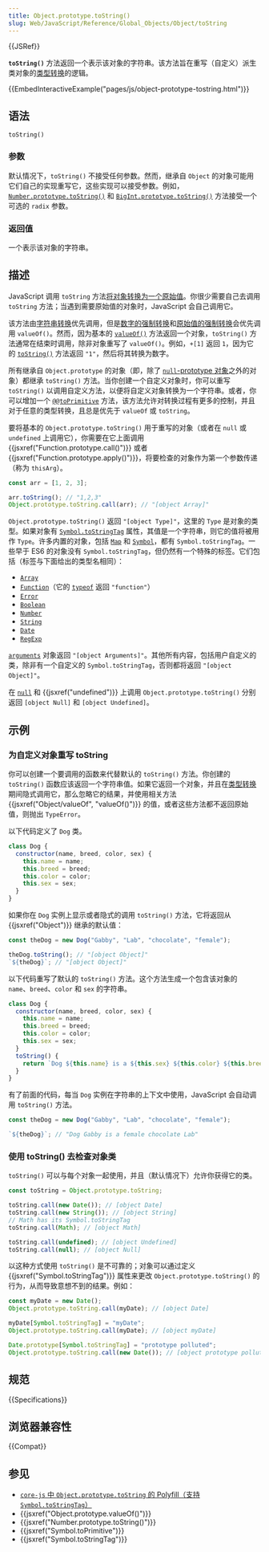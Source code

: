 ```yaml
---
title: Object.prototype.toString()
slug: Web/JavaScript/Reference/Global_Objects/Object/toString
---
```


{{JSRef}}

**`toString()`** 方法返回一个表示该对象的字符串。该方法旨在重写（自定义）派生类对象的[类型转换](/zh-CN/docs/Web/JavaScript/Data_structures#强制类型转换)的逻辑。

{{EmbedInteractiveExample("pages/js/object-prototype-tostring.html")}}

## 语法

```js-nolint
toString()
```

### 参数

默认情况下，`toString()` 不接受任何参数。然而，继承自 `Object` 的对象可能用它们自己的实现重写它，这些实现可以接受参数。例如，[`Number.prototype.toString()`](/zh-CN/docs/Web/JavaScript/Reference/Global_Objects/Number/toString) 和 [`BigInt.prototype.toString()`](/zh-CN/docs/Web/JavaScript/Reference/Global_Objects/BigInt/toString) 方法接受一个可选的 `radix` 参数。

### 返回值

一个表示该对象的字符串。

## 描述

JavaScript 调用 `toString` 方法[将对象转换为一个原始值](/zh-CN/docs/Web/JavaScript/Data_structures#强制类型转换)。你很少需要自己去调用 `toString` 方法；当遇到需要原始值的对象时，JavaScript 会自己调用它。

该方法由[字符串转换](/zh-CN/docs/Web/JavaScript/Reference/Global_Objects/String#字符串强制转换)优先调用，但是[数字的强制转换](/zh-CN/docs/Web/JavaScript/Data_structures#强制数字类型转换)和[原始值的强制转换](/zh-CN/docs/Web/JavaScript/Data_structures#强制原始值转换)会优先调用 `valueOf()`。然而，因为基本的 [`valueOf()`](/zh-CN/docs/Web/JavaScript/Reference/Global_Objects/Object/valueOf) 方法返回一个对象，`toString()` 方法通常在结束时调用，除非对象重写了 `valueOf()`。例如，`+[1]` 返回 `1`，因为它的 [`toString()`](/zh-CN/docs/Web/JavaScript/Reference/Global_Objects/Array/toString) 方法返回 `"1"`，然后将其转换为数字。

所有继承自 `Object.prototype` 的对象（即，除了 [`null`-prototype 对象](/zh-CN/docs/Web/JavaScript/Reference/Global_Objects/Object#null-prototype_objects)之外的对象）都继承 `toString()` 方法。当你创建一个自定义对象时，你可以重写 `toString()` 以调用自定义方法，以便将自定义对象转换为一个字符串。或者，你可以增加一个 [`@@toPrimitive`](/zh-CN/docs/Web/JavaScript/Reference/Global_Objects/Symbol/toPrimitive) 方法，该方法允许对转换过程有更多的控制，并且对于任意的类型转换，且总是优先于 `valueOf` 或 `toString`。

要将基本的 `Object.prototype.toString()` 用于重写的对象（或者在 `null` 或 `undefined` 上调用它），你需要在它上面调用 {{jsxref("Function.prototype.call()")}} 或者 {{jsxref("Function.prototype.apply()")}}，将要检查的对象作为第一个参数传递（称为 `thisArg`）。

```js
const arr = [1, 2, 3];

arr.toString(); // "1,2,3"
Object.prototype.toString.call(arr); // "[object Array]"
```

`Object.prototype.toString()` 返回 `"[object Type]"`，这里的 `Type` 是对象的类型。如果对象有 [`Symbol.toStringTag`](/zh-CN/docs/Web/JavaScript/Reference/Global_Objects/Symbol/toStringTag) 属性，其值是一个字符串，则它的值将被用作 `Type`。许多内置的对象，包括 [`Map`](/zh-CN/docs/Web/JavaScript/Reference/Global_Objects/Map) 和 [`Symbol`](/zh-CN/docs/Web/JavaScript/Reference/Global_Objects/Symbol)，都有 `Symbol.toStringTag`。一些早于 ES6 的对象没有 `Symbol.toStringTag`，但仍然有一个特殊的标签。它们包括（标签与下面给出的类型名相同）：

- [`Array`](/zh-CN/docs/Web/JavaScript/Reference/Global_Objects/Array)
- [`Function`](/zh-CN/docs/Web/JavaScript/Reference/Functions)（它的 [`typeof`](/zh-CN/docs/Web/JavaScript/Reference/Operators/typeof) 返回 `"function"`）
- [`Error`](/zh-CN/docs/Web/JavaScript/Reference/Global_Objects/Error)
- [`Boolean`](/zh-CN/docs/Web/JavaScript/Reference/Global_Objects/Boolean)
- [`Number`](/zh-CN/docs/Web/JavaScript/Reference/Global_Objects/Number)
- [`String`](/zh-CN/docs/Web/JavaScript/Reference/Global_Objects/String)
- [`Date`](/zh-CN/docs/Web/JavaScript/Reference/Global_Objects/Date)
- [`RegExp`](/zh-CN/docs/Web/JavaScript/Reference/Global_Objects/RegExp)

[`arguments`](/zh-CN/docs/Web/JavaScript/Reference/Functions/arguments) 对象返回 `"[object Arguments]"`。其他所有内容，包括用户自定义的类，除非有一个自定义的 `Symbol.toStringTag`，否则都将返回 `"[object Object]"`。

在 [`null`](/zh-CN/docs/Web/JavaScript/Reference/Operators/null) 和 {{jsxref("undefined")}} 上调用 `Object.prototype.toString()` 分别返回 `[object Null]` 和 `[object Undefined]`。

## 示例

### 为自定义对象重写 toString

你可以创建一个要调用的函数来代替默认的 `toString()` 方法。你创建的 `toString()` 函数应该返回一个字符串值。如果它返回一个对象，并且在[类型转换](/zh-CN/docs/Web/JavaScript/Data_structures#强制类型转换)期间隐式调用它，那么忽略它的结果，并使用相关方法 {{jsxref("Object/valueOf", "valueOf()")}} 的值，或者这些方法都不返回原始值，则抛出 `TypeError`。

以下代码定义了 `Dog` 类。

```js
class Dog {
  constructor(name, breed, color, sex) {
    this.name = name;
    this.breed = breed;
    this.color = color;
    this.sex = sex;
  }
}
```

如果你在 `Dog` 实例上显示或者隐式的调用 `toString()` 方法，它将返回从 {{jsxref("Object")}} 继承的默认值：

```js
const theDog = new Dog("Gabby", "Lab", "chocolate", "female");

theDog.toString(); // "[object Object]"
`${theDog}`; // "[object Object]"
```

以下代码重写了默认的 `toString()` 方法。这个方法生成一个包含该对象的 `name`、`breed`、`color` 和 `sex` 的字符串。

```js
class Dog {
  constructor(name, breed, color, sex) {
    this.name = name;
    this.breed = breed;
    this.color = color;
    this.sex = sex;
  }
  toString() {
    return `Dog ${this.name} is a ${this.sex} ${this.color} ${this.breed}`;
  }
}
```

有了前面的代码，每当 `Dog` 实例在字符串的上下文中使用，JavaScript 会自动调用 `toString()` 方法。

```js
const theDog = new Dog("Gabby", "Lab", "chocolate", "female");

`${theDog}`; // "Dog Gabby is a female chocolate Lab"
```

### 使用 toString() 去检查对象类

`toString()` 可以与每个对象一起使用，并且（默认情况下）允许你获得它的类。

```js
const toString = Object.prototype.toString;

toString.call(new Date()); // [object Date]
toString.call(new String()); // [object String]
// Math has its Symbol.toStringTag
toString.call(Math); // [object Math]

toString.call(undefined); // [object Undefined]
toString.call(null); // [object Null]
```

以这种方式使用 `toString()` 是不可靠的；对象可以通过定义 {{jsxref("Symbol.toStringTag")}} 属性来更改 `Object.prototype.toString()` 的行为，从而导致意想不到的结果。例如：

```js
const myDate = new Date();
Object.prototype.toString.call(myDate); // [object Date]

myDate[Symbol.toStringTag] = "myDate";
Object.prototype.toString.call(myDate); // [object myDate]

Date.prototype[Symbol.toStringTag] = "prototype polluted";
Object.prototype.toString.call(new Date()); // [object prototype polluted]
```

## 规范

{{Specifications}}

## 浏览器兼容性

{{Compat}}

## 参见

- [`core-js` 中 `Object.prototype.toString` 的 Polyfill（支持 `Symbol.toStringTag`）](https://github.com/zloirock/core-js#ecmascript-object)
- {{jsxref("Object.prototype.valueOf()")}}
- {{jsxref("Number.prototype.toString()")}}
- {{jsxref("Symbol.toPrimitive")}}
- {{jsxref("Symbol.toStringTag")}}
